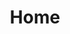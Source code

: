 ---
layout: default
title: Home
nav_order: 1
description: "PHPCodeGuide.com is designed to help PHP programmers who wants to refer to PHP syntax, code samples during the PHP coding."
permalink: /
---